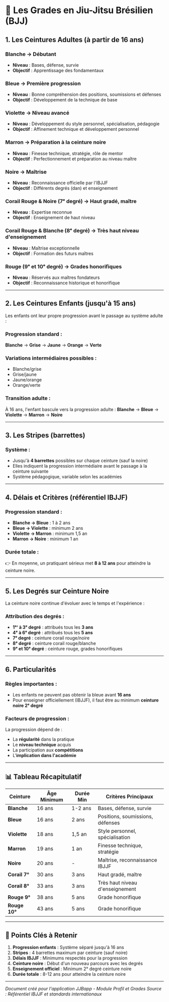 # 🥋 Les Grades en Jiu-Jitsu Brésilien (BJJ)

## 1. Les Ceintures Adultes (à partir de 16 ans)

### **Blanche** → Débutant
- **Niveau** : Bases, défense, survie
- **Objectif** : Apprentissage des fondamentaux

### **Bleue** → Première progression
- **Niveau** : Bonne compréhension des positions, soumissions et défenses
- **Objectif** : Développement de la technique de base

### **Violette** → Niveau avancé
- **Niveau** : Développement du style personnel, spécialisation, pédagogie
- **Objectif** : Affinement technique et développement personnel

### **Marron** → Préparation à la ceinture noire
- **Niveau** : Finesse technique, stratégie, rôle de mentor
- **Objectif** : Perfectionnement et préparation au niveau maître

### **Noire** → Maîtrise
- **Niveau** : Reconnaissance officielle par l'IBJJF
- **Objectif** : Différents degrés (dan) et enseignement

### **Corail Rouge & Noire** (7ᵉ degré) → Haut gradé, maître
- **Niveau** : Expertise reconnue
- **Objectif** : Enseignement de haut niveau

### **Corail Rouge & Blanche** (8ᵉ degré) → Très haut niveau d'enseignement
- **Niveau** : Maîtrise exceptionnelle
- **Objectif** : Formation des futurs maîtres

### **Rouge** (9ᵉ et 10ᵉ degré) → Grades honorifiques
- **Niveau** : Réservés aux maîtres fondateurs
- **Objectif** : Reconnaissance historique et honorifique

---

## 2. Les Ceintures Enfants (jusqu'à 15 ans)

Les enfants ont leur propre progression avant le passage au système adulte :

### **Progression standard** :
**Blanche** → **Grise** → **Jaune** → **Orange** → **Verte**

### **Variations intermédiaires possibles** :
- Blanche/grise
- Grise/jaune  
- Jaune/orange
- Orange/verte

### **Transition adulte** :
À 16 ans, l'enfant bascule vers la progression adulte :
**Blanche** → **Bleue** → **Violette** → **Marron** → **Noire**

---

## 3. Les Stripes (barrettes)

### **Système** :
- Jusqu'à **4 barrettes** possibles sur chaque ceinture (sauf la noire)
- Elles indiquent la progression intermédiaire avant le passage à la ceinture suivante
- Système pédagogique, variable selon les académies

---

## 4. Délais et Critères (référentiel IBJJF)

### **Progression standard** :
- **Blanche → Bleue** : 1 à 2 ans
- **Bleue → Violette** : minimum 2 ans
- **Violette → Marron** : minimum 1,5 an
- **Marron → Noire** : minimum 1 an

### **Durée totale** :
👉 En moyenne, un pratiquant sérieux met **8 à 12 ans** pour atteindre la ceinture noire.

---

## 5. Les Degrés sur Ceinture Noire

La ceinture noire continue d'évoluer avec le temps et l'expérience :

### **Attribution des degrés** :
- **1ᵉʳ à 3ᵉ degré** : attribués tous les **3 ans**
- **4ᵉ à 6ᵉ degré** : attribués tous les **5 ans**
- **7ᵉ degré** : ceinture corail rouge/noire
- **8ᵉ degré** : ceinture corail rouge/blanche
- **9ᵉ et 10ᵉ degré** : ceinture rouge, grades honorifiques

---

## 6. Particularités

### **Règles importantes** :
- Les enfants ne peuvent pas obtenir la bleue avant **16 ans**
- Pour enseigner officiellement (IBJJF), il faut être au minimum **ceinture noire 2ᵉ degré**

### **Facteurs de progression** :
La progression dépend de :
- La **régularité** dans la pratique
- Le **niveau technique** acquis
- La participation aux **compétitions**
- L'**implication dans l'académie**

---

## 📊 Tableau Récapitulatif

| Ceinture | Âge Minimum | Durée Min | Critères Principaux |
|----------|-------------|-----------|---------------------|
| **Blanche** | 16 ans | 1-2 ans | Bases, défense, survie |
| **Bleue** | 16 ans | 2 ans | Positions, soumissions, défenses |
| **Violette** | 18 ans | 1,5 an | Style personnel, spécialisation |
| **Marron** | 19 ans | 1 an | Finesse technique, stratégie |
| **Noire** | 20 ans | - | Maîtrise, reconnaissance IBJJF |
| **Corail 7°** | 30 ans | 3 ans | Haut gradé, maître |
| **Corail 8°** | 33 ans | 3 ans | Très haut niveau d'enseignement |
| **Rouge 9°** | 38 ans | 5 ans | Grade honorifique |
| **Rouge 10°** | 43 ans | 5 ans | Grade honorifique |

---

## 🎯 Points Clés à Retenir

1. **Progression enfants** : Système séparé jusqu'à 16 ans
2. **Stripes** : 4 barrettes maximum par ceinture (sauf noire)
3. **Délais IBJJF** : Minimums respectés pour la progression
4. **Ceinture noire** : Début d'un nouveau parcours avec les degrés
5. **Enseignement officiel** : Minimum 2° degré ceinture noire
6. **Durée totale** : 8-12 ans pour atteindre la ceinture noire

---

*Document créé pour l'application JJBapp - Module Profil et Grades*
*Source : Référentiel IBJJF et standards internationaux*
